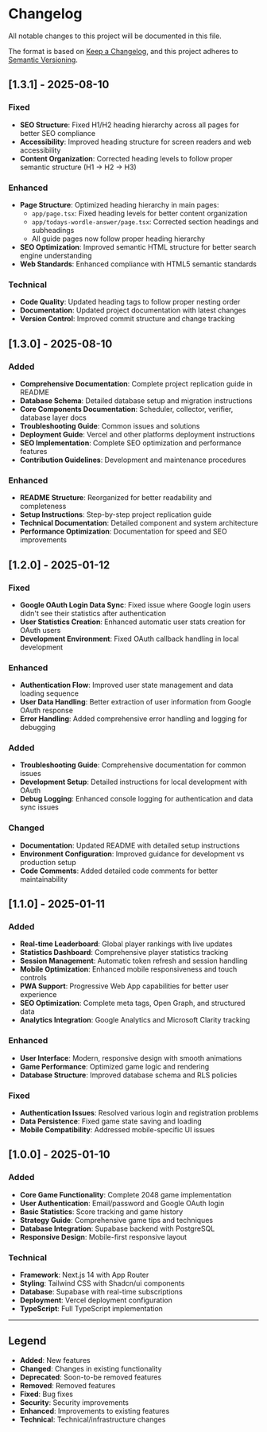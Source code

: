 # Changelog

All notable changes to this project will be documented in this file.

The format is based on [Keep a Changelog](https://keepachangelog.com/en/1.0.0/),
and this project adheres to [Semantic Versioning](https://semver.org/spec/v2.0.0.html).

## [1.3.1] - 2025-08-10

### Fixed
- **SEO Structure**: Fixed H1/H2 heading hierarchy across all pages for better SEO compliance
- **Accessibility**: Improved heading structure for screen readers and web accessibility
- **Content Organization**: Corrected heading levels to follow proper semantic structure (H1 → H2 → H3)

### Enhanced
- **Page Structure**: Optimized heading hierarchy in main pages:
  - `app/page.tsx`: Fixed heading levels for better content organization
  - `app/todays-wordle-answer/page.tsx`: Corrected section headings and subheadings
  - All guide pages now follow proper heading hierarchy
- **SEO Optimization**: Improved semantic HTML structure for better search engine understanding
- **Web Standards**: Enhanced compliance with HTML5 semantic standards

### Technical
- **Code Quality**: Updated heading tags to follow proper nesting order
- **Documentation**: Updated project documentation with latest changes
- **Version Control**: Improved commit structure and change tracking

## [1.3.0] - 2025-08-10

### Added
- **Comprehensive Documentation**: Complete project replication guide in README
- **Database Schema**: Detailed database setup and migration instructions
- **Core Components Documentation**: Scheduler, collector, verifier, database layer docs
- **Troubleshooting Guide**: Common issues and solutions
- **Deployment Guide**: Vercel and other platforms deployment instructions
- **SEO Implementation**: Complete SEO optimization and performance features
- **Contribution Guidelines**: Development and maintenance procedures

### Enhanced
- **README Structure**: Reorganized for better readability and completeness
- **Setup Instructions**: Step-by-step project replication guide
- **Technical Documentation**: Detailed component and system architecture
- **Performance Optimization**: Documentation for speed and SEO improvements

## [1.2.0] - 2025-01-12

### Fixed
- **Google OAuth Login Data Sync**: Fixed issue where Google login users didn't see their statistics after authentication
- **User Statistics Creation**: Enhanced automatic user stats creation for OAuth users
- **Development Environment**: Fixed OAuth callback handling in local development

### Enhanced
- **Authentication Flow**: Improved user state management and data loading sequence
- **User Data Handling**: Better extraction of user information from Google OAuth response
- **Error Handling**: Added comprehensive error handling and logging for debugging

### Added
- **Troubleshooting Guide**: Comprehensive documentation for common issues
- **Development Setup**: Detailed instructions for local development with OAuth
- **Debug Logging**: Enhanced console logging for authentication and data sync issues

### Changed
- **Documentation**: Updated README with detailed setup instructions
- **Environment Configuration**: Improved guidance for development vs production setup
- **Code Comments**: Added detailed code comments for better maintainability

## [1.1.0] - 2025-01-11

### Added
- **Real-time Leaderboard**: Global player rankings with live updates
- **Statistics Dashboard**: Comprehensive player statistics tracking
- **Session Management**: Automatic token refresh and session handling
- **Mobile Optimization**: Enhanced mobile responsiveness and touch controls
- **PWA Support**: Progressive Web App capabilities for better user experience
- **SEO Optimization**: Complete meta tags, Open Graph, and structured data
- **Analytics Integration**: Google Analytics and Microsoft Clarity tracking

### Enhanced
- **User Interface**: Modern, responsive design with smooth animations
- **Game Performance**: Optimized game logic and rendering
- **Database Structure**: Improved database schema and RLS policies

### Fixed
- **Authentication Issues**: Resolved various login and registration problems
- **Data Persistence**: Fixed game state saving and loading
- **Mobile Compatibility**: Addressed mobile-specific UI issues

## [1.0.0] - 2025-01-10

### Added
- **Core Game Functionality**: Complete 2048 game implementation
- **User Authentication**: Email/password and Google OAuth login
- **Basic Statistics**: Score tracking and game history
- **Strategy Guide**: Comprehensive game tips and techniques
- **Database Integration**: Supabase backend with PostgreSQL
- **Responsive Design**: Mobile-first responsive layout

### Technical
- **Framework**: Next.js 14 with App Router
- **Styling**: Tailwind CSS with Shadcn/ui components
- **Database**: Supabase with real-time subscriptions
- **Deployment**: Vercel deployment configuration
- **TypeScript**: Full TypeScript implementation

---

## Legend

- **Added**: New features
- **Changed**: Changes in existing functionality
- **Deprecated**: Soon-to-be removed features
- **Removed**: Removed features
- **Fixed**: Bug fixes
- **Security**: Security improvements
- **Enhanced**: Improvements to existing features
- **Technical**: Technical/infrastructure changes 
